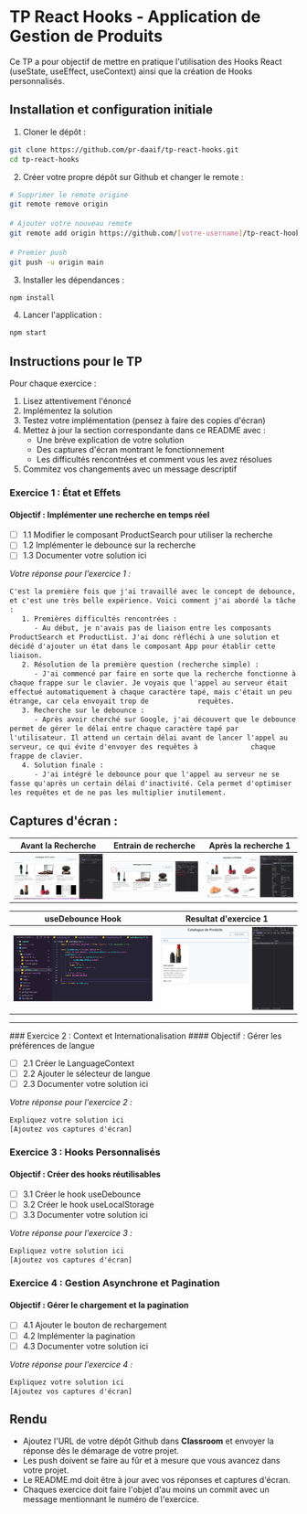 # TP React Hooks - Application de Gestion de Produits

Ce TP a pour objectif de mettre en pratique l'utilisation des Hooks React (useState, useEffect, useContext) ainsi que la création de Hooks personnalisés.

## Installation et configuration initiale

1. Cloner le dépôt :
```bash
git clone https://github.com/pr-daaif/tp-react-hooks.git
cd tp-react-hooks
```

2. Créer votre propre dépôt sur Github et changer le remote :
```bash
# Supprimer le remote origine
git remote remove origin

# Ajouter votre nouveau remote
git remote add origin https://github.com/[votre-username]/tp-react-hooks.git

# Premier push
git push -u origin main
```

3. Installer les dépendances :
```bash
npm install
```

4. Lancer l'application :
```bash
npm start
```

## Instructions pour le TP

Pour chaque exercice :
1. Lisez attentivement l'énoncé
2. Implémentez la solution
3. Testez votre implémentation (pensez à faire des copies d'écran)
4. Mettez à jour la section correspondante dans ce README avec :
   - Une brève explication de votre solution
   - Des captures d'écran montrant le fonctionnement
   - Les difficultés rencontrées et comment vous les avez résolues
5. Commitez vos changements avec un message descriptif

### Exercice 1 : État et Effets 
#### Objectif : Implémenter une recherche en temps réel

- [ ] 1.1 Modifier le composant ProductSearch pour utiliser la recherche
- [ ] 1.2 Implémenter le debounce sur la recherche
- [ ] 1.3 Documenter votre solution ici

_Votre réponse pour l'exercice 1 :_
```
C'est la première fois que j'ai travaillé avec le concept de debounce, et c'est une très belle expérience. Voici comment j'ai abordé la tâche :
   1. Premières difficultés rencontrées :
      - Au début, je n'avais pas de liaison entre les composants ProductSearch et ProductList. J'ai donc réfléchi à une solution et décidé d'ajouter un état dans le composant App pour établir cette liaison.
   2. Résolution de la première question (recherche simple) :
      - J'ai commencé par faire en sorte que la recherche fonctionne à chaque frappe sur le clavier. Je voyais que l'appel au serveur était effectué automatiquement à chaque caractère tapé, mais c'était un peu étrange, car cela envoyait trop de            requêtes.
   3. Recherche sur le debounce :
      - Après avoir cherché sur Google, j'ai découvert que le debounce permet de gérer le délai entre chaque caractère tapé par l'utilisateur. Il attend un certain délai avant de lancer l'appel au serveur, ce qui évite d'envoyer des requêtes à             chaque frappe de clavier.
   4. Solution finale :
      - J'ai intégré le debounce pour que l'appel au serveur ne se fasse qu'après un certain délai d'inactivité. Cela permet d'optimiser les requêtes et de ne pas les multiplier inutilement.
```
 ## Captures d'écran :
   | Avant la Recherche | Entrain de recherche | Après la recherche 1 | 
   |---|---|---|
   | ![1](./captures/Exercice1/before-search.png) | ![2](./captures/Exercice1/pending-search.png) | ![3](./captures/Exercice1/resolve-search.png) |

   | useDebounce Hook | Resultat d'exercice 1 |
   |---|---|
   | ![4](./captures/Exercice1/use-debounce-hook.png) | ![5](./captures/Exercice1/result-exercice1.png) | 
   
   <hr>
### Exercice 2 : Context et Internationalisation
#### Objectif : Gérer les préférences de langue

- [ ] 2.1 Créer le LanguageContext
- [ ] 2.2 Ajouter le sélecteur de langue
- [ ] 2.3 Documenter votre solution ici

_Votre réponse pour l'exercice 2 :_
```
Expliquez votre solution ici
[Ajoutez vos captures d'écran]
```

### Exercice 3 : Hooks Personnalisés
#### Objectif : Créer des hooks réutilisables

- [ ] 3.1 Créer le hook useDebounce
- [ ] 3.2 Créer le hook useLocalStorage
- [ ] 3.3 Documenter votre solution ici

_Votre réponse pour l'exercice 3 :_
```
Expliquez votre solution ici
[Ajoutez vos captures d'écran]
```

### Exercice 4 : Gestion Asynchrone et Pagination
#### Objectif : Gérer le chargement et la pagination

- [ ] 4.1 Ajouter le bouton de rechargement
- [ ] 4.2 Implémenter la pagination
- [ ] 4.3 Documenter votre solution ici

_Votre réponse pour l'exercice 4 :_
```
Expliquez votre solution ici
[Ajoutez vos captures d'écran]
```

## Rendu

- Ajoutez l'URL de votre dépôt Github dans  **Classroom** et envoyer la réponse dès le démarage de votre projet.
- Les push doivent se faire au fûr et à mesure que vous avancez dans votre projet.
- Le README.md doit être à jour avec vos réponses et captures d'écran. 
- Chaques exercice doit faire l'objet d'au moins un commit avec un message mentionnant le numéro de l'exercice.
